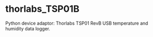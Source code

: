 # thorlabs_TSP01B
Python device adaptor: Thorlabs TSP01 RevB USB temperature and humidity data logger.

